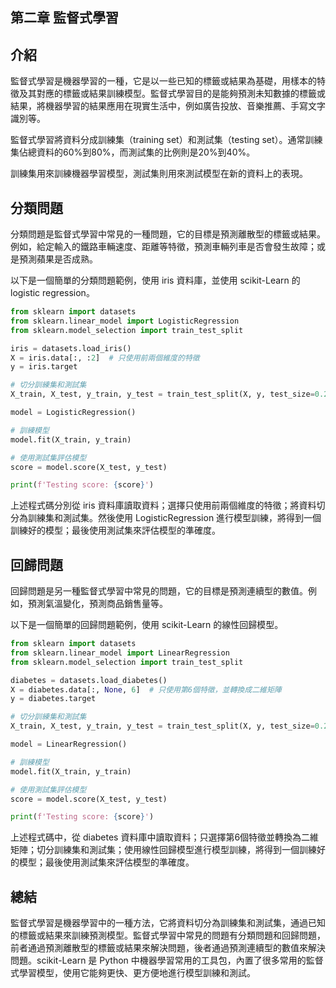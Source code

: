 ## 第二章 監督式學習

## 介紹

監督式學習是機器學習的一種，它是以一些已知的標籤或結果為基礎，用樣本的特徵及其對應的標籤或結果訓練模型。監督式學習目的是能夠預測未知數據的標籤或結果，將機器學習的結果應用在現實生活中，例如廣告投放、音樂推薦、手寫文字識別等。

監督式學習將資料分成訓練集（training set）和測試集（testing set）。通常訓練集佔總資料的60%到80%，而測試集的比例則是20%到40%。

訓練集用來訓練機器學習模型，測試集則用來測試模型在新的資料上的表現。

## 分類問題

分類問題是監督式學習中常見的一種問題，它的目標是預測離散型的標籤或結果。例如，給定輸入的鐵路車輛速度、距離等特徵，預測車輛列車是否會發生故障；或是預測蘋果是否成熟。

以下是一個簡單的分類問題範例，使用 iris 資料庫，並使用 scikit-Learn 的 logistic regression。

```python
from sklearn import datasets
from sklearn.linear_model import LogisticRegression
from sklearn.model_selection import train_test_split

iris = datasets.load_iris()
X = iris.data[:, :2]  # 只使用前兩個維度的特徵
y = iris.target

# 切分訓練集和測試集
X_train, X_test, y_train, y_test = train_test_split(X, y, test_size=0.2)

model = LogisticRegression()

# 訓練模型
model.fit(X_train, y_train)

# 使用測試集評估模型
score = model.score(X_test, y_test)

print(f'Testing score: {score}')
```

上述程式碼分別從 iris 資料庫讀取資料；選擇只使用前兩個維度的特徵；將資料切分為訓練集和測試集。然後使用 LogisticRegression 進行模型訓練，將得到一個訓練好的模型；最後使用測試集來評估模型的準確度。

## 回歸問題

回歸問題是另一種監督式學習中常見的問題，它的目標是預測連續型的數值。例如，預測氣溫變化，預測商品銷售量等。

以下是一個簡單的回歸問題範例，使用 scikit-Learn 的線性回歸模型。

```python
from sklearn import datasets
from sklearn.linear_model import LinearRegression
from sklearn.model_selection import train_test_split

diabetes = datasets.load_diabetes()
X = diabetes.data[:, None, 6]  # 只使用第6個特徵，並轉換成二維矩陣
y = diabetes.target

# 切分訓練集和測試集
X_train, X_test, y_train, y_test = train_test_split(X, y, test_size=0.2)

model = LinearRegression()

# 訓練模型
model.fit(X_train, y_train)

# 使用測試集評估模型
score = model.score(X_test, y_test)

print(f'Testing score: {score}')
```

上述程式碼中，從 diabetes 資料庫中讀取資料；只選擇第6個特徵並轉換為二維矩陣；切分訓練集和測試集；使用線性回歸模型進行模型訓練，將得到一個訓練好的模型；最後使用測試集來評估模型的準確度。

## 總結

監督式學習是機器學習中的一種方法，它將資料切分為訓練集和測試集，通過已知的標籤或結果來訓練預測模型。監督式學習中常見的問題有分類問題和回歸問題，前者通過預測離散型的標籤或結果來解決問題，後者通過預測連續型的數值來解決問題。scikit-Learn 是 Python 中機器學習常用的工具包，內置了很多常用的監督式學習模型，使用它能夠更快、更方便地進行模型訓練和測試。